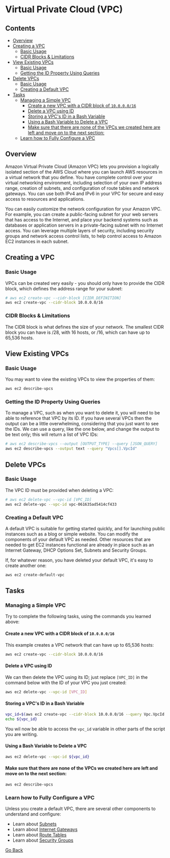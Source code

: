 # Virtual Private Cloud (VPC)
<!--TOC_START-->
## Contents
- [Overview](#overview)
- [Creating a VPC](#creating-a-vpc)
	- [Basic Usage](#basic-usage)
	- [CIDR Blocks & Limitations](#cidr-blocks--limitations)
- [View Existing VPCs](#view-existing-vpcs)
	- [Basic Usage](#basic-usage-1)
	- [Getting the ID Property Using Queries](#getting-the-id-property-using-queries)
- [Delete VPCs](#delete-vpcs)
	- [Basic Usage](#basic-usage-2)
	- [Creating a Default VPC](#creating-a-default-vpc)
- [Tasks](#tasks)
	- [Managing a Simple VPC](#managing-a-simple-vpc)
		- [Create a new VPC with a CIDR block of `10.0.0.0/16`](#create-a-new-vpc-with-a-cidr-block-of-1000016)
		- [Delete a VPC using ID](#delete-a-vpc-using-id)
		- [Storing a VPC's ID in a Bash Variable](#storing-a-vpcs-id-in-a-bash-variable)
		- [Using a Bash Variable to Delete a VPC](#using-a-bash-variable-to-delete-a-vpc)
		- [Make sure that there are none of the VPCs we created here are left and move on to the next section:](#make-sure-that-there-are-none-of-the-vpcs-we-created-here-are-left-and-move-on-to-the-next-section)
	- [Learn how to Fully Configure a VPC](#learn-how-to-fully-configure-a-vpc)

<!--TOC_END-->
## Overview
Amazon Virtual Private Cloud (Amazon VPC) lets you provision a logically isolated section of the AWS Cloud where you can launch AWS resources in a virtual network that you define.
You have complete control over your virtual networking environment, including selection of your own IP address range, creation of subnets, and configuration of route tables and network gateways.
You can use both IPv4 and IPv6 in your VPC for secure and easy access to resources and applications.

You can easily customize the network configuration for your Amazon VPC.
For example, you can create a public-facing subnet for your web servers that has access to the Internet, and place your backend systems such as databases or application servers in a private-facing subnet with no Internet access.
You can leverage multiple layers of security, including security groups and network access control lists, to help control access to Amazon EC2 instances in each subnet.

## Creating a VPC
### Basic Usage
VPCs can be created very easily - you should only have to provide the CIDR block, which defines the address range for your subnet:
```bash
# aws ec2 create-vpc --cidr-block [CIDR_DEFINITION]
aws ec2 create-vpc --cidr-block 10.0.0.0/16
```

### CIDR Blocks & Limitations
The CIDR block is what defines the size of your network.
The smallest CIDR block you can have is /28, with 16 hosts, or /16, which can have up to 65,536 hosts.

## View Existing VPCs
### Basic Usage
You may want to view the existing VPCs to view the properties of them:
```bash
aws ec2 describe-vpcs
```
### Getting the ID Property Using Queries
To manage a VPC, such as when you want to delete it, you will need to be able to reference that VPC by its ID.
If you have several VPCs then the output can be a little overwhelming, considering that you just want to see the IDs.
We can use a query, like the one below, and change the output to be text only; this will return a list of VPC IDs:
```bash
# aws ec2 describe-vpcs --output [OUTPUT_TYPE] --query [JSON_QUERY]
aws ec2 describe-vpcs --output text --query "Vpcs[].VpcId"
```

## Delete VPCs
### Basic Usage
The VPC ID must be provided when deleting a VPC:
```bash
# aws ec2 delete-vpc --vpc-id [VPC_ID]
aws ec2 delete-vpc --vpc-id vpc-061635ad5414cf433
```

### Creating a Default VPC
A default VPC is suitable for getting started quickly, and for launching public instances such as a blog or simple website. You can modify the components of your default VPC as needed.
Other resources that are needed to get EC2 instances functional are already in place such as an Internet Gateway, DHCP Options Set, Subnets and Security Groups.

If, for whatever reason, you have deleted your default VPC, it's easy to create another one:
```bash
aws ec2 create-default-vpc
```

## Tasks
### Managing a Simple VPC
Try to complete the following tasks, using the commands you learned above:
#### Create a new VPC with a CIDR block of `10.0.0.0/16`
This example creates a VPC network that can have up to 65,536 hosts:
```bash
aws ec2 create-vpc --cidr-block 10.0.0.0/16
```
#### Delete a VPC using ID
We can then delete the VPC using its ID; just replace `[VPC_ID]` in the command below with the ID of your VPC you just created:
```bash
aws ec2 delete-vpc --vpc-id [VPC_ID]
```
#### Storing a VPC's ID in a Bash Variable
```bash
vpc_id=$(aws ec2 create-vpc --cidr-block 10.0.0.0/16 --query Vpc.VpcId --output text)
echo ${vpc_id}
```
You wil now be able to access the `vpc_id` variable in other parts of the script you are writing.
#### Using a Bash Variable to Delete a VPC
```bash
aws ec2 delete-vpc --vpc-id ${vpc_id}
```
#### Make sure that there are none of the VPCs we created here are left and move on to the next section:
```bash
aws ec2 describe-vpcs
```

### Learn how to Fully Configure a VPC
Unless you create a default VPC, there are several other components to understand and configure:
- Learn about [Subnets](./subnets)
- Learn about [Internet Gateways](./internet-gateways)
- Learn about [Route Tables](./route-tables)
- Learn about [Security Groups](./security-groups)

[Go Back](../README.md#tasks)
